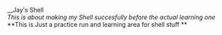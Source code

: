 __Jay's Shell\
*This is about making my Shell succesfully before the actual learning one*\
**This is Just a practice run and learning area for shell stuff **
